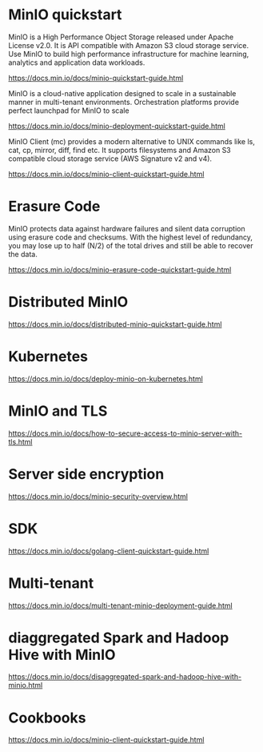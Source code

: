 # MinIO quickstart


MinIO is a High Performance Object Storage released under Apache License v2.0. It is API compatible with Amazon S3 cloud storage service. Use MinIO to build high performance infrastructure for machine learning, analytics and application data workloads.


https://docs.min.io/docs/minio-quickstart-guide.html

MinIO is a cloud-native application designed to scale in a sustainable manner in multi-tenant environments. Orchestration platforms provide perfect launchpad for MinIO to scale

https://docs.min.io/docs/minio-deployment-quickstart-guide.html

MinIO Client (mc) provides a modern alternative to UNIX commands like ls, cat, cp, mirror, diff, find etc. It supports filesystems and Amazon S3 compatible cloud storage service (AWS Signature v2 and v4).

https://docs.min.io/docs/minio-client-quickstart-guide.html

# Erasure Code

MinIO protects data against hardware failures and silent data corruption using erasure code and checksums. With the highest level of redundancy, you may lose up to half (N/2) of the total drives and still be able to recover the data.

https://docs.min.io/docs/minio-erasure-code-quickstart-guide.html

# Distributed MinIO

https://docs.min.io/docs/distributed-minio-quickstart-guide.html

# Kubernetes
https://docs.min.io/docs/deploy-minio-on-kubernetes.html

# MinIO and TLS

https://docs.min.io/docs/how-to-secure-access-to-minio-server-with-tls.html

# Server side encryption
https://docs.min.io/docs/minio-security-overview.html

# SDK
https://docs.min.io/docs/golang-client-quickstart-guide.html

# Multi-tenant
https://docs.min.io/docs/multi-tenant-minio-deployment-guide.html

# diaggregated Spark and Hadoop Hive with MinIO

https://docs.min.io/docs/disaggregated-spark-and-hadoop-hive-with-minio.html

# Cookbooks

https://docs.min.io/docs/minio-client-quickstart-guide.html
